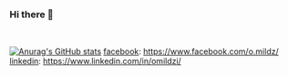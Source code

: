 ### Hi there 👋

<!--
**SidWonder/SidWonder** is a ✨ _special_ ✨ repository because its `README.md` (this file) appears on your GitHub profile.

Here are some ideas to get you started:
- 🔭 I’m currently working on ...
- 🌱 I’m currently learning ...
- 👯 I’m looking to collaborate on ...
- 🤔 I’m looking for help with ...
- 💬 Ask me about ...
- 📫 How to reach me: ...
- 😄 Pronouns: ...
- ⚡ Fun fact: ...
-->
[facebook]: https://www.facebook.com/o.mildz/
[linkedin]: https://www.linkedin.com/in/omildzi/
<br />

[![Anurag's GitHub stats](https://github-readme-stats.vercel.app/api?username=SidWonder)](https://github.com/anuraghazra/github-readme-stats)
[facebook]: https://www.facebook.com/o.mildz/
[linkedin]: https://www.linkedin.com/in/omildzi/
